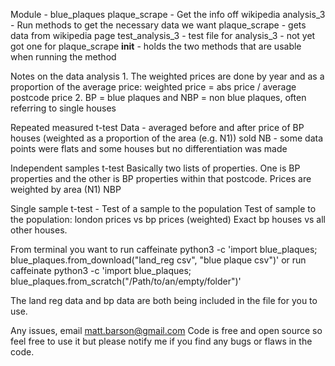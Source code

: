 Module - blue_plaques
    plaque_scrape - Get the info off wikipedia
    analysis_3 - Run methods to get the necessary data we want
    plaque_scrape - gets data from wikipedia page
    test_analysis_3 - test file for analysis_3 - not yet got one for plaque_scrape
    __init__ - holds the two methods that are usable when running the method

Notes on the data analysis
    1. The weighted prices are done by year and as a proportion of the average price: weighted price = abs price / average  postcode price
    2. BP = blue plaques and NBP = non blue plaques, often referring to single houses

Repeated measured t-test
    Data - averaged before and after price of BP houses (weighted as a proportion of the area (e.g. N1)) sold
        NB - some data points were flats and some houses but no differentiation was made


Independent samples t-test
    Basically two lists of properties. One is BP properties and the other is BP properties within that postcode.
        Prices are weighted by area (N1)
    NBP


Single sample t-test - Test of a sample to the population
    Test of sample to the population: london prices vs bp prices (weighted)
    Exact bp houses vs all other houses.

From terminal you want to run
caffeinate python3 -c 'import blue_plaques; blue_plaques.from_download("land_reg csv", "blue plaque csv")'
or run
caffeinate python3 -c 'import blue_plaques; blue_plaques.from_scratch("/Path/to/an/empty/folder")'

The land reg data and bp data are both being included in the file for you to use.

Any issues, email matt.barson@gmail.com
Code is free and open source so feel free to use it but please notify me if you find any bugs or flaws in the code.